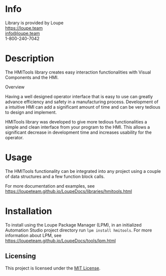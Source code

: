 # Info
Library is provided by Loupe  
https://loupe.team  
info@loupe.team  
1-800-240-7042  

# Description
The HMITools library creates easy interaction functionalities with Visual Components and the HMI.

Overview

Having a well designed operator interface that is easy to use can greatly advance efficiency and safety in a manufacturing process. Development of a intuitive HMI can add a significant amount of time and can be very tedious to design and implement.

HMITools library was developed to give more tedious functionalities a simple and clean interface from your program to the HMI. This allows a significant decrease in development time and increases usability for the operator.

# Usage
The HMITools functionality can be integrated into any project using a couple of data structures and a few function block calls.

For more documentation and examples, see https://loupeteam.github.io/LoupeDocs/libraries/hmitools.html

# Installation
To install using the Loupe Package Manager (LPM), in an initialized Automation Studio project directory run `lpm install hmitools`. For more information about LPM, see https://loupeteam.github.io/LoupeDocs/tools/lpm.html

## Licensing

This project is licensed under the [MIT License](LICENSE.md).